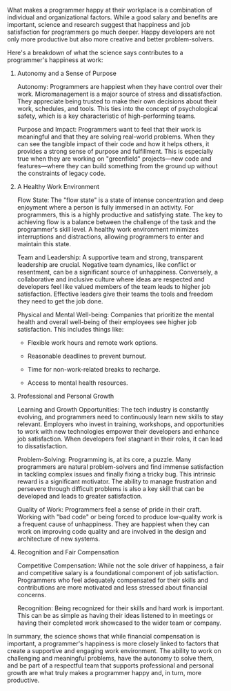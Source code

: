 What makes a programmer happy at their workplace is a combination of individual and organizational factors. While a good salary and benefits are important, science and research suggest that happiness and job satisfaction for programmers go much deeper. Happy developers are not only more productive but also more creative and better problem-solvers.

Here's a breakdown of what the science says contributes to a programmer's happiness at work:

1. Autonomy and a Sense of Purpose

    Autonomy: Programmers are happiest when they have control over their work. Micromanagement is a major source of stress and dissatisfaction. They appreciate being trusted to make their own decisions about their work, schedules, and tools. This ties into the concept of psychological safety, which is a key characteristic of high-performing teams.

    Purpose and Impact: Programmers want to feel that their work is meaningful and that they are solving real-world problems. When they can see the tangible impact of their code and how it helps others, it provides a strong sense of purpose and fulfillment. This is especially true when they are working on "greenfield" projects—new code and features—where they can build something from the ground up without the constraints of legacy code.

2. A Healthy Work Environment

    Flow State: The "flow state" is a state of intense concentration and deep enjoyment where a person is fully immersed in an activity. For programmers, this is a highly productive and satisfying state. The key to achieving flow is a balance between the challenge of the task and the programmer's skill level. A healthy work environment minimizes interruptions and distractions, allowing programmers to enter and maintain this state.

    Team and Leadership: A supportive team and strong, transparent leadership are crucial. Negative team dynamics, like conflict or resentment, can be a significant source of unhappiness. Conversely, a collaborative and inclusive culture where ideas are respected and developers feel like valued members of the team leads to higher job satisfaction. Effective leaders give their teams the tools and freedom they need to get the job done.

    Physical and Mental Well-being: Companies that prioritize the mental health and overall well-being of their employees see higher job satisfaction. This includes things like:

    * Flexible work hours and remote work options.

    *  Reasonable deadlines to prevent burnout.

    *  Time for non-work-related breaks to recharge.

    *  Access to mental health resources.

3. Professional and Personal Growth

    Learning and Growth Opportunities: The tech industry is constantly evolving, and programmers need to continuously learn new skills to stay relevant. Employers who invest in training, workshops, and opportunities to work with new technologies empower their developers and enhance job satisfaction. When developers feel stagnant in their roles, it can lead to dissatisfaction.

    Problem-Solving: Programming is, at its core, a puzzle. Many programmers are natural problem-solvers and find immense satisfaction in tackling complex issues and finally fixing a tricky bug. This intrinsic reward is a significant motivator. The ability to manage frustration and persevere through difficult problems is also a key skill that can be developed and leads to greater satisfaction.

    Quality of Work: Programmers feel a sense of pride in their craft. Working with "bad code" or being forced to produce low-quality work is a frequent cause of unhappiness. They are happiest when they can work on improving code quality and are involved in the design and architecture of new systems.

4. Recognition and Fair Compensation

    Competitive Compensation: While not the sole driver of happiness, a fair and competitive salary is a foundational component of job satisfaction. Programmers who feel adequately compensated for their skills and contributions are more motivated and less stressed about financial concerns.

    Recognition: Being recognized for their skills and hard work is important. This can be as simple as having their ideas listened to in meetings or having their completed work showcased to the wider team or company.

In summary, the science shows that while financial compensation is important, a programmer's happiness is more closely linked to factors that create a supportive and engaging work environment. The ability to work on challenging and meaningful problems, have the autonomy to solve them, and be part of a respectful team that supports professional and personal growth are what truly makes a programmer happy and, in turn, more productive.
